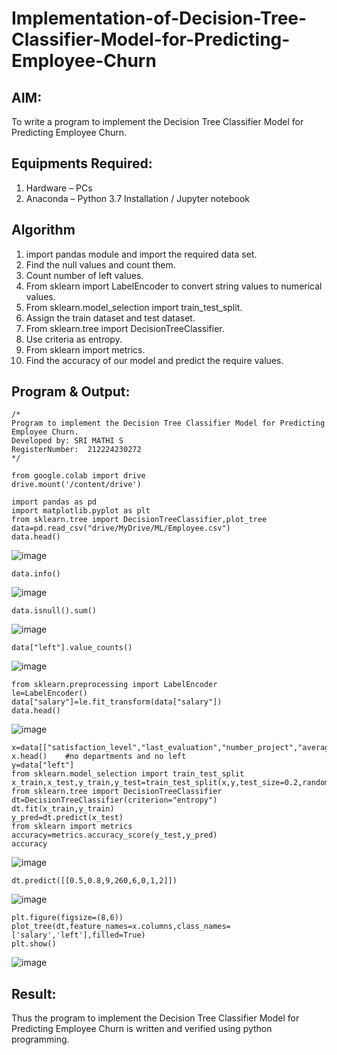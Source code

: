 # Implementation-of-Decision-Tree-Classifier-Model-for-Predicting-Employee-Churn

## AIM:
To write a program to implement the Decision Tree Classifier Model for Predicting Employee Churn.

## Equipments Required:
1. Hardware – PCs
2. Anaconda – Python 3.7 Installation / Jupyter notebook

## Algorithm
1. import pandas module and import the required data set.
2. Find the null values and count them.
3. Count number of left values.
4. From sklearn import LabelEncoder to convert string values to numerical values.
5. From sklearn.model_selection import train_test_split.
6. Assign the train dataset and test dataset.
7. From sklearn.tree import DecisionTreeClassifier.
8. Use criteria as entropy.
9. From sklearn import metrics.
10. Find the accuracy of our model and predict the require values.

## Program & Output:
```
/*
Program to implement the Decision Tree Classifier Model for Predicting Employee Churn.
Developed by: SRI MATHI S
RegisterNumber:  212224230272
*/
```
```
from google.colab import drive
drive.mount('/content/drive')

import pandas as pd
import matplotlib.pyplot as plt
from sklearn.tree import DecisionTreeClassifier,plot_tree
data=pd.read_csv("drive/MyDrive/ML/Employee.csv")
data.head()
```
![image](https://github.com/user-attachments/assets/bec2d980-826a-44c4-8a3e-d96629c63928)
```
data.info()
```
![image](https://github.com/user-attachments/assets/2d015ae9-8a78-4fc8-a21e-9af8b503b80e)
```
data.isnull().sum()
```
![image](https://github.com/user-attachments/assets/89fe5c0f-433f-4f19-b9f4-998413ffcbb6)
```
data["left"].value_counts()
```
![image](https://github.com/user-attachments/assets/acdec0bd-0bb2-4808-89b8-bc9c0b354bb3)
```
from sklearn.preprocessing import LabelEncoder
le=LabelEncoder()
data["salary"]=le.fit_transform(data["salary"])
data.head()
```
![image](https://github.com/user-attachments/assets/c0fe2818-69da-45ab-a105-fafb8702cf37)
```
x=data[["satisfaction_level","last_evaluation","number_project","average_montly_hours","time_spend_company","Work_accident","promotion_last_5years","salary"]]
x.head()    #no departments and no left
y=data["left"]
from sklearn.model_selection import train_test_split
x_train,x_test,y_train,y_test=train_test_split(x,y,test_size=0.2,random_state=100)
from sklearn.tree import DecisionTreeClassifier
dt=DecisionTreeClassifier(criterion="entropy")
dt.fit(x_train,y_train)
y_pred=dt.predict(x_test)
from sklearn import metrics
accuracy=metrics.accuracy_score(y_test,y_pred)
accuracy
```
![image](https://github.com/user-attachments/assets/f42ce1a0-334a-4840-a56c-59c5a790304f)

```
dt.predict([[0.5,0.8,9,260,6,0,1,2]])
```
![image](https://github.com/user-attachments/assets/01d6ac58-0762-4f69-bc98-a02788edd157)

```
plt.figure(figsize=(8,6))
plot_tree(dt,feature_names=x.columns,class_names=['salary','left'],filled=True)
plt.show()
```
![image](https://github.com/user-attachments/assets/0ea08056-38b9-451c-8db4-45225d9f3a77)

## Result:
Thus the program to implement the  Decision Tree Classifier Model for Predicting Employee Churn is written and verified using python programming.

